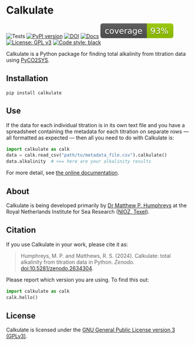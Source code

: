 # Calkulate

![Tests](https://github.com/mvdh7/calkulate/workflows/Tests/badge.svg)
[![PyPI version](https://img.shields.io/pypi/v/calkulate.svg?style=popout)](https://pypi.org/project/calkulate/)
[![DOI](https://img.shields.io/badge/DOI-10.5281%2Fzenodo.2634304-informational)](https://doi.org/10.5281/zenodo.2634304)
[![Docs](https://readthedocs.org/projects/calkulate/badge/?version=latest&style=flat)](https://calkulate.readthedocs.io/en/latest/)
[![Coverage](https://github.com/mvdh7/calkulate/blob/main/.misc/coverage.svg)](https://github.com/mvdh7/calkulate/blob/main/.misc/coverage.txt)
[![License: GPL v3](https://img.shields.io/badge/License-GPLv3-blue.svg)](https://www.gnu.org/licenses/gpl-3.0)
[![Code style: black](https://img.shields.io/badge/code%20style-black-000000.svg)](https://github.com/psf/black)

Calkulate is a Python package for finding total alkalinity from titration data using [PyCO2SYS](https://PyCO2SYS.rtfd.io).

## Installation

    pip install calkulate

## Use

If the data for each individual titration is in its own text file and you have a spreadsheet containing the metadata for each titration on separate rows — all formatted as expected — then all you need to do with Calkulate is:

```python
import calkulate as calk
data = calk.read_csv("path/to/metadata_file.csv").calkulate()
data.alkalinity  # <== here are your alkalinity results
```

For more detail, see [the online documentation](https://mvdh.xyz/calkulate/).

## About

Calkulate is being developed primarily by [Dr Matthew P. Humphreys](https://www.nioz.nl/en/about/organisation/staff/matthew-humphreys) at the Royal Netherlands Institute for Sea Research ([NIOZ, Texel](https://www.nioz.nl/en)).

## Citation

If you use Calkulate in your work, please cite it as:

> Humphreys, M. P. and Matthews, R. S. (2024).  Calkulate: total alkalinity from titration data in Python.  *Zenodo.*  [doi:10.5281/zenodo.2634304](https://doi.org/10.5281/zenodo.2634304).

Please report which version you are using.  To find this out:

```python
import calkulate as calk
calk.hello()
```

## License

Calkulate is licensed under the [GNU General Public License version 3 (GPLv3)](https://www.gnu.org/licenses/gpl-3.0.en.html).
